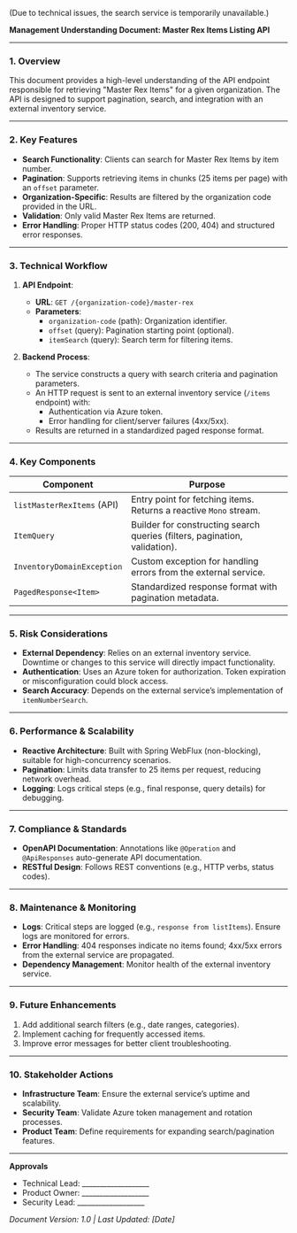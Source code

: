 (Due to technical issues, the search service is temporarily unavailable.)

**Management Understanding Document: Master Rex Items Listing API**

---

### **1. Overview**  
This document provides a high-level understanding of the API endpoint responsible for retrieving "Master Rex Items" for a given organization. The API is designed to support pagination, search, and integration with an external inventory service.

---

### **2. Key Features**  
- **Search Functionality**: Clients can search for Master Rex Items by item number.  
- **Pagination**: Supports retrieving items in chunks (25 items per page) with an `offset` parameter.  
- **Organization-Specific**: Results are filtered by the organization code provided in the URL.  
- **Validation**: Only valid Master Rex Items are returned.  
- **Error Handling**: Proper HTTP status codes (200, 404) and structured error responses.  

---

### **3. Technical Workflow**  
1. **API Endpoint**:  
   - **URL**: `GET /{organization-code}/master-rex`  
   - **Parameters**:  
     - `organization-code` (path): Organization identifier.  
     - `offset` (query): Pagination starting point (optional).  
     - `itemSearch` (query): Search term for filtering items.  

2. **Backend Process**:  
   - The service constructs a query with search criteria and pagination parameters.  
   - An HTTP request is sent to an external inventory service (`/items` endpoint) with:  
     - Authentication via Azure token.  
     - Error handling for client/server failures (4xx/5xx).  
   - Results are returned in a standardized paged response format.  

---

### **4. Key Components**  
| **Component**               | **Purpose**                                                                 |
|------------------------------|-----------------------------------------------------------------------------|
| `listMasterRexItems` (API)   | Entry point for fetching items. Returns a reactive `Mono` stream.           |
| `ItemQuery`                  | Builder for constructing search queries (filters, pagination, validation).  |
| `InventoryDomainException`   | Custom exception for handling errors from the external service.             |
| `PagedResponse<Item>`        | Standardized response format with pagination metadata.                      |

---

### **5. Risk Considerations**  
- **External Dependency**: Relies on an external inventory service. Downtime or changes to this service will directly impact functionality.  
- **Authentication**: Uses an Azure token for authorization. Token expiration or misconfiguration could block access.  
- **Search Accuracy**: Depends on the external service’s implementation of `itemNumberSearch`.  

---

### **6. Performance & Scalability**  
- **Reactive Architecture**: Built with Spring WebFlux (non-blocking), suitable for high-concurrency scenarios.  
- **Pagination**: Limits data transfer to 25 items per request, reducing network overhead.  
- **Logging**: Logs critical steps (e.g., final response, query details) for debugging.  

---

### **7. Compliance & Standards**  
- **OpenAPI Documentation**: Annotations like `@Operation` and `@ApiResponses` auto-generate API documentation.  
- **RESTful Design**: Follows REST conventions (e.g., HTTP verbs, status codes).  

---

### **8. Maintenance & Monitoring**  
- **Logs**: Critical steps are logged (e.g., `response from listItems`). Ensure logs are monitored for errors.  
- **Error Handling**: 404 responses indicate no items found; 4xx/5xx errors from the external service are propagated.  
- **Dependency Management**: Monitor health of the external inventory service.  

---

### **9. Future Enhancements**  
1. Add additional search filters (e.g., date ranges, categories).  
2. Implement caching for frequently accessed items.  
3. Improve error messages for better client troubleshooting.  

---

### **10. Stakeholder Actions**  
- **Infrastructure Team**: Ensure the external service’s uptime and scalability.  
- **Security Team**: Validate Azure token management and rotation processes.  
- **Product Team**: Define requirements for expanding search/pagination features.  

--- 

**Approvals**  
- Technical Lead: ___________________  
- Product Owner: ___________________  
- Security Lead: ___________________  

*Document Version: 1.0 | Last Updated: [Date]*
